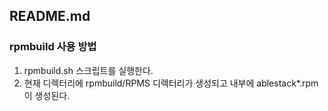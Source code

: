 ## README.md

### rpmbuild 사용 방법

1. rpmbuild.sh 스크립트를 실행한다.
2. 현재 디렉터리에 rpmbuild/RPMS 디렉터리가 생성되고 내부에 ablestack*.rpm 이 생성된다.
